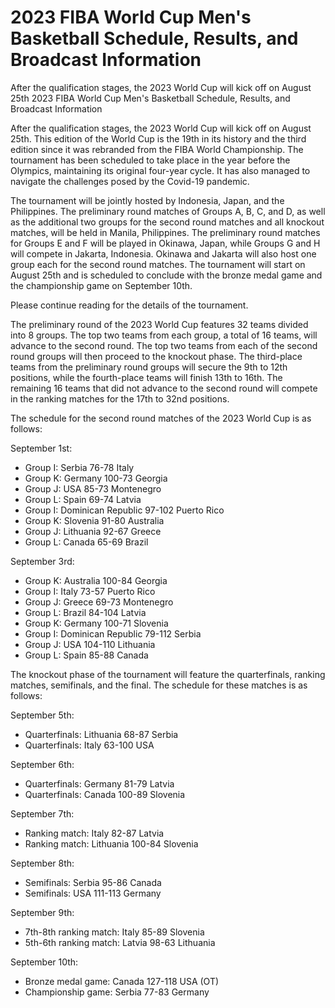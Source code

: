#  2023 FIBA World Cup Men's Basketball Schedule, Results, and Broadcast Information

After the qualification stages, the 2023 World Cup will kick off on August 25th 
  2023 FIBA World Cup Men's Basketball Schedule, Results, and Broadcast Information

After the qualification stages, the 2023 World Cup will kick off on August 25th. This edition of the World Cup is the 19th in its history and the third edition since it was rebranded from the FIBA World Championship. The tournament has been scheduled to take place in the year before the Olympics, maintaining its original four-year cycle. It has also managed to navigate the challenges posed by the Covid-19 pandemic. 

The tournament will be jointly hosted by Indonesia, Japan, and the Philippines. The preliminary round matches of Groups A, B, C, and D, as well as the additional two groups for the second round matches and all knockout matches, will be held in Manila, Philippines. The preliminary round matches for Groups E and F will be played in Okinawa, Japan, while Groups G and H will compete in Jakarta, Indonesia. Okinawa and Jakarta will also host one group each for the second round matches. The tournament will start on August 25th and is scheduled to conclude with the bronze medal game and the championship game on September 10th.

Please continue reading for the details of the tournament.

The preliminary round of the 2023 World Cup features 32 teams divided into 8 groups. The top two teams from each group, a total of 16 teams, will advance to the second round. The top two teams from each of the second round groups will then proceed to the knockout phase. The third-place teams from the preliminary round groups will secure the 9th to 12th positions, while the fourth-place teams will finish 13th to 16th. The remaining 16 teams that did not advance to the second round will compete in the ranking matches for the 17th to 32nd positions.

The schedule for the second round matches of the 2023 World Cup is as follows:

September 1st:
- Group I: Serbia 76-78 Italy
- Group K: Germany 100-73 Georgia
- Group J: USA 85-73 Montenegro
- Group L: Spain 69-74 Latvia
- Group I: Dominican Republic 97-102 Puerto Rico
- Group K: Slovenia 91-80 Australia
- Group J: Lithuania 92-67 Greece
- Group L: Canada 65-69 Brazil

September 3rd:
- Group K: Australia 100-84 Georgia
- Group I: Italy 73-57 Puerto Rico
- Group J: Greece 69-73 Montenegro
- Group L: Brazil 84-104 Latvia
- Group K: Germany 100-71 Slovenia
- Group I: Dominican Republic 79-112 Serbia
- Group J: USA 104-110 Lithuania
- Group L: Spain 85-88 Canada

The knockout phase of the tournament will feature the quarterfinals, ranking matches, semifinals, and the final. The schedule for these matches is as follows:

September 5th:
- Quarterfinals: Lithuania 68-87 Serbia
- Quarterfinals: Italy 63-100 USA

September 6th:
- Quarterfinals: Germany 81-79 Latvia
- Quarterfinals: Canada 100-89 Slovenia

September 7th:
- Ranking match: Italy 82-87 Latvia
- Ranking match: Lithuania 100-84 Slovenia

September 8th:
- Semifinals: Serbia 95-86 Canada
- Semifinals: USA 111-113 Germany

September 9th:
- 7th-8th ranking match: Italy 85-89 Slovenia
- 5th-6th ranking match: Latvia 98-63 Lithuania

September 10th:
- Bronze medal game: Canada 127-118 USA (OT)
- Championship game: Serbia 77-83 Germany